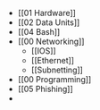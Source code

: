 - [[01 Hardware]]
- [[02 Data Units]]
- [[04 Bash]]
- [[00 Networking]]
	- [[IOS]]
	- [[Ethernet]]
	- [[Subnetting]]
- [[00 Programming]]
- [[05 Phishing]]
- 